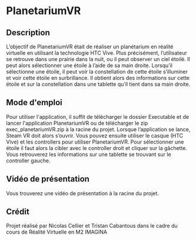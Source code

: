 # PlanetariumVR

## Description
L’objectif de PlanetariumVR était de réaliser un planétarium en réalité virtuelle en utilisant la technologie HTC Vive. 
Plus précisément, l’utilisateur se retrouve dans une prairie dans la nuit, ou il peut observer un ciel étoilé. 
Il peut alors sélectionner une étoile à l’aide de sa main droite. Lorsqu’il sélectionne une étoile, il peut voir la constellation de cette étoile s’illuminer et voir cette étoile en surbrillance. Il obtient alors des informations sur cette étoile et sur la constellation dans une tablette qu’il tient dans sa main droite. 

## Mode d'emploi
Pour utiliser l'application, il suffit de télécharger le dossier Executable et de lancer l'application PlanetariumVR ou de télécharger le zip exec_planetariumVR.zip à la racine du projet. 
Lorsque l’application se lance, Steam VR doit alors s’ouvrir. Vous pouvez ensuite utiliser le casque (HTC Vive) et les controllers pour utiliser PlanetariumVR. Pour sélectionner une étoile il faut alors la cibler avec le controller droit et cliquer sur la gâchette. Vous retrouverez les informations sur une tablette se trouvant sur le controller gauche.

## Vidéo de présentation
Vous trouverez une vidéo de présentation à la racine du projet.
      
## Crédit
Projet réalisé par Nicolas Cellier et Tristan Cabantous dans le cadre du cours de Réalité Virtuelle en M2 IMAGINA
